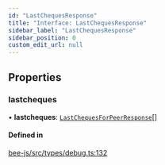 ```yaml
---
id: "LastChequesResponse"
title: "Interface: LastChequesResponse"
sidebar_label: "LastChequesResponse"
sidebar_position: 0
custom_edit_url: null
---
```


## Properties

### lastcheques

• **lastcheques**: [`LastChequesForPeerResponse`](LastChequesForPeerResponse.md)[]

#### Defined in

[bee-js/src/types/debug.ts:132](https://github.com/ethersphere/bee-js/blob/2c8b9d1/src/types/debug.ts#L132)
